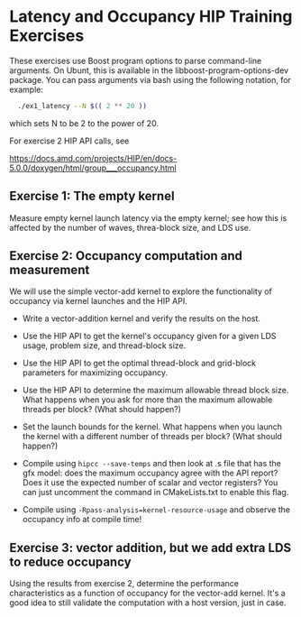 # Latency and Occupancy HIP Training Exercises

These exercises use Boost program options to parse command-line
arguments.  On Ubunt, this is available in the
   libboost-program-options-dev
package.  You can pass arguments via bash using the following notation,
for example:
```sh
  ./ex1_latency --N $(( 2 ** 20 ))
```
which sets N to be 2 to the power of 20.

For exercise 2 HIP API calls, see

https://docs.amd.com/projects/HIP/en/docs-5.0.0/doxygen/html/group___occupancy.html


## Exercise 1: The empty kernel

Measure empty kernel launch latency via the empty kernel; see how this
is affected by the number of waves, threa-block size, and LDS use.


## Exercise 2: Occupancy computation and measurement

We will use the simple vector-add kernel to explore the functionality
of occupancy via kernel launches and the HIP API.

- Write a vector-addition kernel and verify the results on the host.

- Use the HIP API to get the kernel's occupancy given for a given
  LDS usage, problem size, and thread-block size.

- Use the HIP API to get the optimal thread-block and grid-block
  parameters for maximizing occupancy.

- Use the HIP API to determine the maximum allowable thread block
  size.  What happens when you ask for more than the maximum allowable
  threads per block?  (What should happen?)

- Set the launch bounds for the kernel.  What happens when you launch
  the kernel with a different number of threads per block?  (What
  should happen?)

- Compile using `hipcc --save-temps` and then look at .s file that has
  the gfx model: does the maximum occupancy agree with the API report?
  Does it use the expected number of scalar and vector registers?  You
  can just uncomment the command in CMakeLists.txt to enable this
  flag.
  
- Compile using `-Rpass-analysis=kernel-resource-usage` and observe
  the occupancy info at compile time!

## Exercise 3: vector addition, but we add extra LDS to reduce occupancy

Using the results from exercise 2, determine the performance
characteristics as a function of occupancy for the vector-add kernel.
It's a good idea to still validate the computation with a host
version, just in case.
